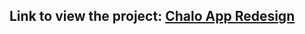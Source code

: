 ## Link to view the project: [Chalo App Redesign](https://www.figma.com/design/TXNhEZ5Um5ntH3rD9gzhjz/Chalo-App-Redesign?node-id=0-1&t=sDYKfLqiTzDn3J4t-1)

